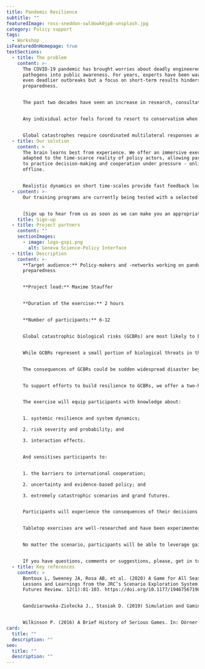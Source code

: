 ```yaml
---
title: Pandemic Resilience
subtitle: ""
featuredImage: ross-sneddon-swldowk0jp8-unsplash.jpg
category: Policy support
tags:
  - Workshop
isFeaturedOnHomepage: true
textSections:
  - title: The problem
    content: >-
      The COVID-19 pandemic has brought worries about deadly engineered
      pathogens into public awareness. For years, experts have been warning of
      even deadlier outbreaks but a focus on short-term results hinders pandemic
      preparedness.


      The past two decades have seen an increase in research, consultations and simulations on global catastrophic biological risks. Governments around the world have been sitting on a wealth of insights to build resilience to rare-yet-catastrophic events.


      Any individual actor feels forced to resort to conservatism when facing (i) a glut of information of questionable quality, (ii) deep uncertainty about the consequences of their action and (iii) scrutiny from a public that desires clarity.


      Global catastrophes require coordinated multilateral responses and close coordination between scientists and policy-makers but a bias towards symbolic action at regional and local scales impedes coordinated experimentation and learning.
  - title: Our solution
    content: >
      The brain learns best from experience. We offer an immersive exercise,
      adapted to the time-scarce reality of policy actors, allowing participants
      to practice decision-making and cooperation under pressure - online and
      offline.


      Realistic dynamics on short time-scales provide fast feedback loops that train intuition and build systems competencies. The exercise places a particular focus on ways to model systems and maintain cooperation.
  - content: >-
      Our training programs are currently being tested with a selected audience.


      [Sign up to hear from us as soon as we can make you an appropriate offer.](https://airtable.com/shrAM3SPhFyqzwAPv)
    title: Sign-up
  - title: Project partners
    content: ""
    sectionImages:
      - image: logo-gspi.png
        alt: Geneva Science-Policy Interface
  - title: Description
    content: >-
      **Target audience:** Policy-makers and -networks working on pandemic
      preparedness


      **Project lead:** Maxime Stauffer


      **Duration of the exercise:** 2 hours


      **Number of participants:** 6-12


      Global catastrophic biological risks (GCBRs) are most likely to be sudden developments - novel and unresponsive to available medical countermeasures. Designing organisms, even by accident, that have an unprecedented capacity for harm is now considered within the reach of current biotechnologies.


      While GCBRs represent a small portion of biological threats in the world and should not distract us from the work to prevent and respond to other vital disease priorities, GCBRs pose such extraordinary threats to humanity that they deserve high-level attention, risk assessment, resources, and strategic planning.


      The consequences of GCBRs could be sudden widespread disaster beyond the collective capability of national and international governments to control. The sustained damage to national governments, international relations, societal and economic stability could further exacerbate the deadly effect.


      To support efforts to build resilience to GCBRs, we offer a two-hour tabletop exercise with six to twelve participants to learn about each other, their environment, future pandemics and the effects of individual and collective decisions. Participants take on predefined roles and act in turns. The exercise dynamics mirror the unpredictability of the real world and immerse participants in the experience. Actors have different sets of resources and can take different actions. The evolution of the environment and the final outcome are a direct result of individual and collective choices.


      The exercise will equip participants with knowledge about:


      1. systemic resilience and system dynamics; 

      2. risk severity and probability; and 

      3. interaction effects. 


      And sensitises participants to:


      1. the barriers to international cooperation; 

      2. uncertainty and evidence-based policy; and 

      3. extremely catastrophic scenarios and grand futures.


      Participants will experience the consequences of their decisions in quick feedback loops, leading to scrutinize basic assumptions and understand interdependencies between different levels of governance and policy issues. Participants will also learn about tools to weigh conflicting preferences explicitly, process information collectively, avoid coordination failures and account for uncertainty while absorbing up to date knowledge on building resilience to future catastrophes.


      Tabletop exercises are well-researched and have been experimented with for over a century under the label of “role-play simulations”. Our offer is built based on a systematic review of the academic literature to ensure robustly beneficial deployment by building on state of the art knowledge. Each run is complemented by a debriefing session to discuss the experience, possible questions or insights and to gather feedback. Contacts will be registered to collect feedback and assess impact.


      No matter the scenario, participants will be able to leverage gained insights in any group decision-making setting to improve coordination by accounting for uncertainty and knowledge gaps in a future-proof manner.


      If you have questions, comments or suggestions, please, get in touch. We are happy to answer questions, provide references, discuss ideas and explore collaborations.
  - title: Key references
    content: >
      Bontoux L, Sweeney JA, Rosa AB, et al. (2020) A Game for All Seasons:
      Lessons and Learnings from the JRC’s Scenario Exploration System. World
      Futures Review. 12(1):81-103. https://doi.org/10.1177/1946756719890524


      Gandziarowska-Ziołecka J., Stasiak D. (2019) Simulation and Gaming for Policy Advice. In: Falk S., Glaab M., Römmele A., Schober H., Thunert M. (eds) Handbuch Politikberatung. Springer VS, Wiesbaden. https://doi.org/10.1007/978-3-658-03483-2_72


      Wilkinson P. (2016) A Brief History of Serious Games. In: Dörner R., Göbel S., Kickmeier-Rust M., Masuch M., Zweig K. (eds) Entertainment Computing and Serious Games. Lecture Notes in Computer Science, vol 9970. Springer, Cham. https://doi.org/10.1007/978-3-319-46152-6_2"
card:
  title: ""
  description: ""
seo:
  title: ""
  description: ""
---
```


